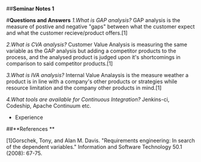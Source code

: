 ##**Seminar Notes 1**

#**Questions and Answers**
*1.What is GAP analysis?*
GAP analysis is the measure of postive and negative "gaps" between what the customer expect and what the customer recieve/product offers.[1]

*2.What is CVA analysis?*
Customer Value Analysis is measuring the same variable as the GAP analysis but adding a competitor products to the process, and the analysed product is judged upon it's shortcomings in comparison to said competitor products.[1]

*3.What is IVA analysis?*
Internal Value Analaysis is the measure weather a product is in line with a company's other products or strategies while resource limitation and the company other products in mind.[1]

*4.What tools are available for Continuous Integration?*
Jenkins-ci, Codeship, Apache Continuum etc.
  * Experience 

##**References **

[1]Gorschek, Tony, and Alan M. Davis. "Requirements engineering: In search of the dependent variables." Information and Software Technology 50.1 (2008): 67-75.
